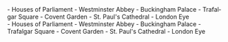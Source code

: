 <div lang="nl">
- Houses of Parliament
- Westminster Abbey
- Buckingham Palace
- Trafalgar Square
- Covent Garden
- St. Paul's Cathedral
- London Eye
</div>

<div lang="en">
- Houses of Parliament
- Westminster Abbey
- Buckingham Palace
- Trafalgar Square
- Covent Garden
- St. Paul's Cathedral
- London Eye
</div>

